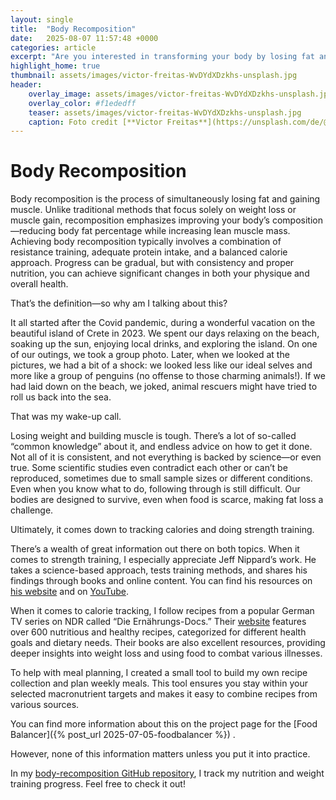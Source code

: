 ```yaml
---
layout: single
title:  "Body Recomposition"
date:   2025-08-07 11:57:48 +0000
categories: article
excerpt: "Are you interested in transforming your body by losing fat and gaining muscle at the same time? On this site, I share my personal journey with body recomposition, including practical tips, scientific insights, and helpful tools. Discover nutritious recipes, effective meal planning strategies, and strength training resources—all designed to help you achieve your goals in a sustainable way. Join me as I track my progress and explore what really works for lasting change!"
highlight_home: true
thumbnail: assets/images/victor-freitas-WvDYdXDzkhs-unsplash.jpg
header:
    overlay_image: assets/images/victor-freitas-WvDYdXDzkhs-unsplash.jpg
    overlay_color: #f1ededff
    teaser: assets/images/victor-freitas-WvDYdXDzkhs-unsplash.jpg
    caption: Foto credit [**Victor Freitas**](https://unsplash.com/de/@victorfreitas?utm_content=creditCopyText&utm_medium=referral&utm_source=unsplash) on [**Unsplash**](https://unsplash.com/de/fotos/person-die-im-begriff-ist-die-barbe-zu-heben-WvDYdXDzkhs?utm_content=creditCopyText&utm_medium=referral&utm_source=unsplash)
---
```

# Body Recomposition
Body recomposition is the process of simultaneously losing fat and gaining muscle. Unlike traditional methods that focus solely on weight loss or muscle gain, recomposition emphasizes improving your body’s composition—reducing body fat percentage while increasing lean muscle mass. Achieving body recomposition typically involves a combination of resistance training, adequate protein intake, and a balanced calorie approach. Progress can be gradual, but with consistency and proper nutrition, you can achieve significant changes in both your physique and overall health.

That’s the definition—so why am I talking about this?

It all started after the Covid pandemic, during a wonderful vacation on the beautiful island of Crete in 2023. We spent our days relaxing on the beach, soaking up the sun, enjoying local drinks, and exploring the island. On one of our outings, we took a group photo. Later, when we looked at the pictures, we had a bit of a shock: we looked less like our ideal selves and more like a group of penguins (no offense to those charming animals!). If we had laid down on the beach, we joked, animal rescuers might have tried to roll us back into the sea.

That was my wake-up call.

Losing weight and building muscle is tough. There’s a lot of so-called “common knowledge” about it, and endless advice on how to get it done. Not all of it is consistent, and not everything is backed by science—or even true. Some scientific studies even contradict each other or can’t be reproduced, sometimes due to small sample sizes or different conditions. Even when you know what to do, following through is still difficult. Our bodies are designed to survive, even when food is scarce, making fat loss a challenge.

Ultimately, it comes down to tracking calories and doing strength training.

There’s a wealth of great information out there on both topics. When it comes to strength training, I especially appreciate Jeff Nippard’s work. He takes a science-based approach, tests training methods, and shares his findings through books and online content. You can find his resources on [his website](https://jeffnippard.com/) and on [YouTube](https://www.youtube.com/@JeffNippard).

When it comes to calorie tracking, I follow recipes from a popular German TV series on NDR called “Die Ernährungs-Docs.” Their [website](https://www.ndr.de/fernsehen/sendungen/die-ernaehrungsdocs) features over 600 nutritious and healthy recipes, categorized for different health goals and dietary needs. Their books are also excellent resources, providing deeper insights into weight loss and using food to combat various illnesses.

To help with meal planning, I created a small tool to build my own recipe collection and plan weekly meals. This tool ensures you stay within your selected macronutrient targets and makes it easy to combine recipes from various sources. 

You can find more information about this on the project page for the [Food Balancer]({% post_url 2025-07-05-foodbalancer %}) .

However, none of this information matters unless you put it into practice.

In my [body-recomposition GitHub repository](https://github.com/svenherzberg/body-recomposition), I track my nutrition and weight training progress. Feel free to check it out!
